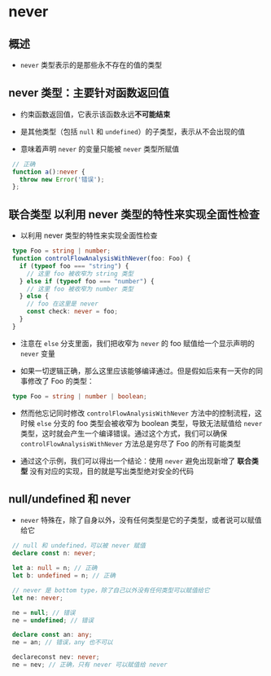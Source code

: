 # never

## 概述

+ `never` 类型表示的是那些永不存在的值的类型

## never 类型：主要针对函数返回值

+ 约束函数返回值，它表示该函数永远**不可能结束**

+ 是其他类型（包括 `null` 和 `undefined`）的子类型，表示从不会出现的值

+ 意味着声明 `never` 的变量只能被 `never` 类型所赋值

 ```ts
  // 正确
  function a():never {
    throw new Error('错误');
  };
  ```

## 联合类型 以利⽤ never 类型的特性来实现全⾯性检查

+ 以利⽤ never 类型的特性来实现全⾯性检查

 ```ts
  type Foo = string | number;
  function controlFlowAnalysisWithNever(foo: Foo) {
    if (typeof foo === "string") {
      // 这⾥ foo 被收窄为 string 类型
    } else if (typeof foo === "number") {
      // 这⾥ foo 被收窄为 number 类型
    } else {
      // foo 在这⾥是 never
      const check: never = foo;
    }
  }
  ```

+ 注意在 `else` 分⽀⾥⾯，我们把收窄为 `never` 的 foo 赋值给⼀个显示声明的 `never` 变量

+ 如果⼀切逻辑正确，那么这⾥应该能够编译通过。但是假如后来有⼀天你的同事修改了 Foo 的类型：

 ```ts
  type Foo = string | number | boolean;
  ```

+ 然⽽他忘记同时修改 `controlFlowAnalysisWithNever` ⽅法中的控制流程，这时候 `else` 分⽀的 foo 类型会被收窄为 boolean 类型，导致⽆法赋值给 `never` 类型，这时就会产⽣⼀个编译错误。通过这个⽅式，我们可以确保 `controlFlowAnalysisWithNever` ⽅法总是穷尽了 Foo 的所有可能类型

+ 通过这个示例，我们可以得出⼀个结论：使⽤ `never` 避免出现新增了 **联合类型** 没有对应的实现，⽬的就是写出类型绝对安全的代码

## null/undefined 和 never

+ `never` 特殊在，除了自身以外，没有任何类型是它的子类型，或者说可以赋值给它

 ```ts
  // null 和 undefined，可以被 never 赋值
  declare const n: never;

  let a: null = n; // 正确
  let b: undefined = n; // 正确

  // never 是 bottom type，除了自己以外没有任何类型可以赋值给它
  let ne: never;

  ne = null; // 错误
  ne = undefined; // 错误

  declare const an: any;
  ne = an; // 错误，any 也不可以

  declareconst nev: never;
  ne = nev; // 正确，只有 never 可以赋值给 never
  ```
